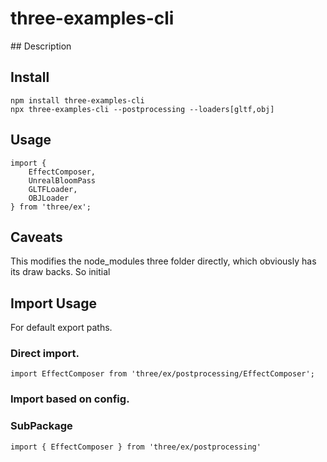 
# three-examples-cli

## Description


## Install

```
npm install three-examples-cli
npx three-examples-cli --postprocessing --loaders[gltf,obj]
```

## Usage

```
import { 
    EffectComposer,
    UnrealBloomPass
    GLTFLoader,
    OBJLoader
} from 'three/ex';
```

## Caveats
This modifies the node_modules three folder directly, which obviously has its draw backs.
So initial 

## 


## Import Usage

For default export paths.


### Direct import.

```
import EffectComposer from 'three/ex/postprocessing/EffectComposer';
```

### Import based on config.



### SubPackage
```        
import { EffectComposer } from 'three/ex/postprocessing'
```